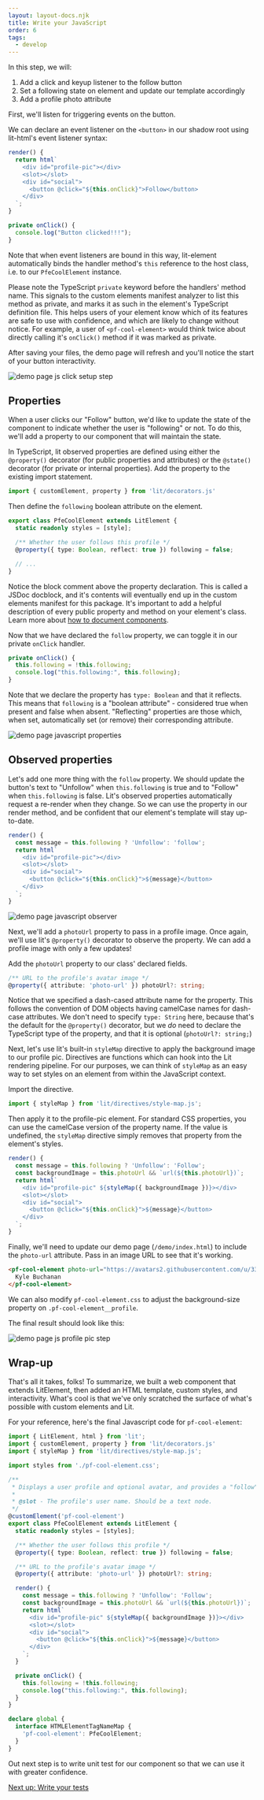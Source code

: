 ```yaml
---
layout: layout-docs.njk
title: Write your JavaScript
order: 6
tags:
  - develop
---
```


In this step, we will:

1.  Add a click and keyup listener to the follow button
2.  Set a following state on element and update our template accordingly
3.  Add a profile photo attribute

First, we'll listen for triggering events on the button.

We can declare an event listener on the `<button>` in our shadow root using lit-html's event listener syntax:

```ts
render() {
  return html`
    <div id="profile-pic"></div>
    <slot></slot>
    <div id="social">
      <button @click="${this.onClick}">Follow</button>
    </div>
  `;
}

private onClick() {
  console.log("Button clicked!!!");
}
```

Note that when event listeners are bound in this way,
lit-element automatically binds the handler method's `this` reference to the host class,
i.e. to our `PfeCoolElement` instance.

Please note the TypeScript `private` keyword before the handlers' method name.
This signals to the custom elements manifest analyzer to list this method as private,
and marks it as such in the element's TypeScript definition file.
This helps users of your element know which of its features are safe to use with confidence,
and which are likely to change without notice. For example, a user of `<pf-cool-element>` would think twice about directly calling it's
`onClick()` method if it was marked as private.

After saving your files, the demo page will refresh and you'll notice the start of your button interactivity.

![demo page js click setup step](/images/develop/develop-javascript-click.png)

## Properties

When a user clicks our "Follow" button, we'd like to update the state of the component to indicate whether the user is "following" or not.
To do this, we'll add a property to our component that will maintain the state.

In TypeScript, lit observed properties are defined using either the `@property()` decorator (for public properties and attributes)
or the `@state()` decorator (for private or internal properties). Add the property to the existing import statement.

```ts
import { customElement, property } from 'lit/decorators.js'
```

Then define the `following` boolean attribute on the element.

```ts
export class PfeCoolElement extends LitElement {
  static readonly styles = [style];

  /** Whether the user follows this profile */
  @property({ type: Boolean, reflect: true }) following = false;

  // ...
}
```

Notice the block comment above the property declaration. This is called a JSDoc docblock,
and it's contents will eventually end up in the custom elements manifest for this package.
It's important to add a helpful description of every public property and method on your element's class.
Learn more about [how to document components](https://custom-elements-manifest.open-wc.org/analyzer/getting-started/#documenting-your-components).

Now that we have declared the `follow` property, we can toggle it in our private `onClick` handler.

```ts
private onClick() {
  this.following = !this.following;
  console.log("this.following:", this.following);
}
```

Note that we declare the property has `type: Boolean` and that it reflects.
This means that `following` is a "boolean attribute" - considered true when present and false when absent.
"Reflecting" properties are those which, when set, automatically set (or remove) their corresponding attribute.

![demo page javascript properties](/images/develop/develop-javascript-properties.png)

## Observed properties

Let's add one more thing with the `follow` property.
We should update the button's text to "Unfollow" when `this.following` is true and to "Follow" when `this.following` is false.
Lit's observed properties automatically request a re-render when they change. So we can use the property in our render method,
and be confident that our element's template will stay up-to-date.

```ts
render() {
  const message = this.following ? 'Unfollow': 'follow';
  return html`
    <div id="profile-pic"></div>
    <slot></slot>
    <div id="social">
      <button @click="${this.onClick}">${message}</button>
    </div>
  `;
}
```

![demo page javascript observer](/images/develop/develop-javascript-observer.png)

Next, we'll add a `photoUrl` property to pass in a profile image.
Once again, we'll use lit's `@property()` decorator to observe the property.
We can add a profile image with only a few updates!

Add the `photoUrl` property to our class' declared fields.

```ts
/** URL to the profile's avatar image */
@property({ attribute: 'photo-url' }) photoUrl?: string;
```

Notice that we specified a dash-cased attribute name for the property.
This follows the convention of DOM objects having camelCase names for dash-case attributes.
We don't need to specify `type: String` here, because that's the default for the `@property()` decorator,
but we _do_ need to declare the TypeScript type of the property, and that it is optional (`photoUrl?: string;`)

Next, let's use lit's built-in `styleMap` directive to apply the background image to our profile pic.
Directives are functions which can hook into the Lit rendering pipeline. For our purposes, we can think of `styleMap`
as an easy way to set styles on an element from within the JavaScript context.

Import the directive.
```ts
import { styleMap } from 'lit/directives/style-map.js';
```

Then apply it to the profile-pic element. For standard CSS properties, you can use the camelCase version of the property name.
If the value is undefined, the `styleMap` directive simply removes that property from the element's styles.

```ts
render() {
  const message = this.following ? 'Unfollow': 'Follow';
  const backgroundImage = this.photoUrl && `url(${this.photoUrl})`;
  return html`
    <div id="profile-pic" ${styleMap({ backgroundImage })}></div>
    <slot></slot>
    <div id="social">
      <button @click="${this.onClick}">${message}</button>
    </div>
  `;
}
```

Finally, we'll need to update our demo page (`/demo/index.html`) to include the `photo-url` attribute. Pass in an image URL to see that it's working.

```html
<pf-cool-element photo-url="https://avatars2.githubusercontent.com/u/330256?s=400&u=de56919e816dc9f821469c2f86174f29141a896e&v=4">
  Kyle Buchanan
</pf-cool-element>
```

We can also modify `pf-cool-element.css` to adjust the background-size property 
on `.pf-cool-element__profile`.

The final result should look like this:

![demo page js profile pic step](/images/develop/develop-javascript-photo.png)

## Wrap-up

That's all it takes, folks!
To summarize, we built a web component that extends LitElement, then added an HTML template, custom styles, and interactivity.
What's cool is that we've only scratched the surface of what's possible with custom elements and Lit.

For your reference, here's the final Javascript code for `pf-cool-element`:

```ts
import { LitElement, html } from 'lit';
import { customElement, property } from 'lit/decorators.js'
import { styleMap } from 'lit/directives/style-map.js';

import styles from './pf-cool-element.css';

/**
 * Displays a user profile and optional avatar, and provides a "follow"/"unfollow" toggle.
 *
 * @slot - The profile's user name. Should be a text node.
 */
@customElement('pf-cool-element')
export class PfeCoolElement extends LitElement {
  static readonly styles = [styles];

  /** Whether the user follows this profile */
  @property({ type: Boolean, reflect: true }) following = false;

  /** URL to the profile's avatar image */
  @property({ attribute: 'photo-url' }) photoUrl?: string;

  render() {
    const message = this.following ? 'Unfollow': 'Follow';
    const backgroundImage = this.photoUrl && `url(${this.photoUrl})`;
    return html`
      <div id="profile-pic" ${styleMap({ backgroundImage })}></div>
      <slot></slot>
      <div id="social">
        <button @click="${this.onClick}">${message}</button>
      </div>
    `;
  }

  private onClick() {
    this.following = !this.following;
    console.log("this.following:", this.following);
  }
}

declare global {
  interface HTMLElementTagNameMap {
    'pf-cool-element': PfeCoolElement;
  }
}
```

Out next step is to write unit test for our component so that we can use it with greater confidence.

<a class="cta" href="../testing">Next up: Write your tests</a>
